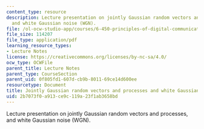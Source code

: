 ```yaml
---
content_type: resource
description: Lecture presentation on jointly Gaussian random vectors and processes,
  and white Gaussian noise (WGN).
file: /ol-ocw-studio-app/courses/6-450-principles-of-digital-communication-i-fall-2009/2b7073f0a913ce9c119a23f1ab3658bd_MIT6_450F09_slide14.pdf
file_size: 114207
file_type: application/pdf
learning_resource_types:
- Lecture Notes
license: https://creativecommons.org/licenses/by-nc-sa/4.0/
ocw_type: OCWFile
parent_title: Lecture Notes
parent_type: CourseSection
parent_uid: 0f805fd1-607d-cb9b-8011-69ce14d600ee
resourcetype: Document
title: Jointly Gaussian random vectors and processes and white Gaussian noise (WGN)
uid: 2b7073f0-a913-ce9c-119a-23f1ab3658bd
---
```

Lecture presentation on jointly Gaussian random vectors and processes, and white Gaussian noise (WGN).